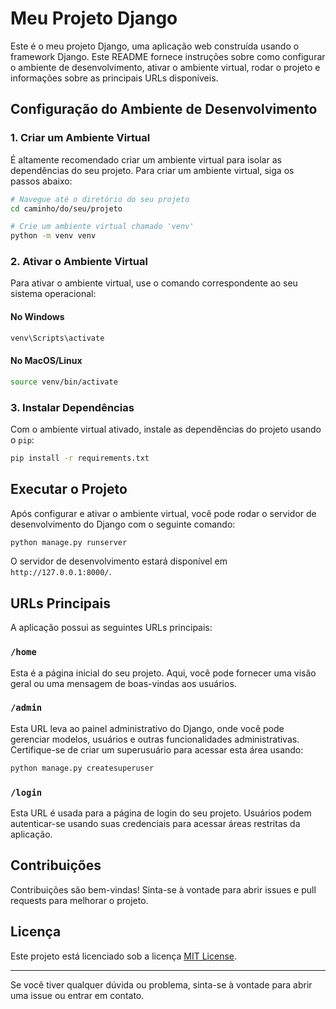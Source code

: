 
# Meu Projeto Django

Este é o meu projeto Django, uma aplicação web construída usando o framework Django. Este README fornece instruções sobre como configurar o ambiente de desenvolvimento, ativar o ambiente virtual, rodar o projeto e informações sobre as principais URLs disponíveis.

## Configuração do Ambiente de Desenvolvimento

### 1. Criar um Ambiente Virtual

É altamente recomendado criar um ambiente virtual para isolar as dependências do seu projeto. Para criar um ambiente virtual, siga os passos abaixo:

```bash
# Navegue até o diretório do seu projeto
cd caminho/do/seu/projeto
```
```bash
# Crie um ambiente virtual chamado 'venv'
python -m venv venv
```

### 2. Ativar o Ambiente Virtual

Para ativar o ambiente virtual, use o comando correspondente ao seu sistema operacional:

#### No Windows

```bash
venv\Scripts\activate
```

#### No MacOS/Linux

```bash
source venv/bin/activate
```

### 3. Instalar Dependências

Com o ambiente virtual ativado, instale as dependências do projeto usando o `pip`:

```bash
pip install -r requirements.txt
```

## Executar o Projeto

Após configurar e ativar o ambiente virtual, você pode rodar o servidor de desenvolvimento do Django com o seguinte comando:

```bash
python manage.py runserver
```

O servidor de desenvolvimento estará disponível em `http://127.0.0.1:8000/`.

## URLs Principais

A aplicação possui as seguintes URLs principais:

### `/home`

Esta é a página inicial do seu projeto. Aqui, você pode fornecer uma visão geral ou uma mensagem de boas-vindas aos usuários.

### `/admin`

Esta URL leva ao painel administrativo do Django, onde você pode gerenciar modelos, usuários e outras funcionalidades administrativas. Certifique-se de criar um superusuário para acessar esta área usando:

```bash
python manage.py createsuperuser
```

### `/login`

Esta URL é usada para a página de login do seu projeto. Usuários podem autenticar-se usando suas credenciais para acessar áreas restritas da aplicação.

## Contribuições

Contribuições são bem-vindas! Sinta-se à vontade para abrir issues e pull requests para melhorar o projeto.

## Licença

Este projeto está licenciado sob a licença [MIT License](LICENSE).

---

Se você tiver qualquer dúvida ou problema, sinta-se à vontade para abrir uma issue ou entrar em contato.

```

